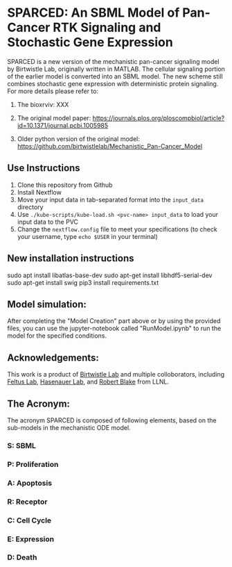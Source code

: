 # SPARCED: An SBML Model of Pan-Cancer RTK Signaling and Stochastic Gene Expression

SPARCED is a new version of the mechanistic pan-cancer signaling model by Birtwistle Lab, originally written in MATLAB. The cellular signaling portion of the earlier model is converted into an SBML model. The new scheme still combines stochastic gene expression with deterministic protein signaling. For more details please refer to:

1) The bioxrviv: XXX

2) The original model paper: https://journals.plos.org/ploscompbiol/article?id=10.1371/journal.pcbi.1005985

3) Older python version of the original model: https://github.com/birtwistlelab/Mechanistic_Pan-Cancer_Model


## Use Instructions

1. Clone this repository from Github
2. Install Nextflow
3. Move your input data in tab-separated format into the `input_data` directory
4. Use `./kube-scripts/kube-load.sh <pvc-name> input_data` to load your input data to the PVC
5. Change the `nextflow.config` file to meet your specifications (to check your username, type `echo $USER` in your terminal)




## New installation instructions
sudo apt install libatlas-base-dev
sudo apt-get install libhdf5-serial-dev
sudo apt-get install swig
pip3 install requirements.txt


## Model simulation:

After completing the "Model Creation" part above or by using the provided files, you can use the jupyter-notebook called "RunModel.ipynb" to run the model for the specified conditions.



## Acknowledgements:

This work is a product of [Birtwistle Lab](http://www.birtwistlelab.com/) and multiple colloborators, including [Feltus Lab](https://www.clemson.edu/science/departments/genetics-biochemistry/people/profiles/ffeltus), [Hasenauer Lab](https://www.mathematics-and-life-sciences.uni-bonn.de/en/group-members/jan-hasenauer), and [Robert Blake](https://bbs.llnl.gov/RobertBlake.html) from LLNL.



## The Acronym:
The acronym SPARCED is composed of following elements, based on the sub-models in the mechanistic ODE model.

### S: SBML

### P: Proliferation

### A: Apoptosis

###  R: Receptor

###  C: Cell Cycle

###  E: Expression

###  D: Death
